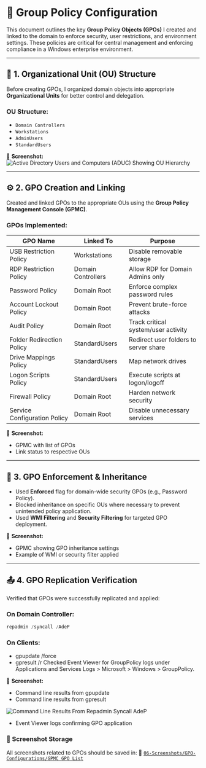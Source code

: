 # 🔧 Group Policy Configuration

This document outlines the key **Group Policy Objects (GPOs)** I created and linked to the domain to enforce security, user restrictions, and environment settings. These policies are critical for central management and enforcing compliance in a Windows enterprise environment.

---

## 🧱 1. Organizational Unit (OU) Structure

Before creating GPOs, I organized domain objects into appropriate **Organizational Units** for better control and delegation.

### OU Structure:
- `Domain Controllers`
- `Workstations`
- `AdminUsers`
- `StandardUsers`

📸 **Screenshot:**
![Active Directory Users and Computers (ADUC) Showing OU Hierarchy](https://github.com/user-attachments/assets/f58420e2-e67f-497b-9862-ce4a8be2a78a)

---

## ⚙️ 2. GPO Creation and Linking

Created and linked GPOs to the appropriate OUs using the **Group Policy Management Console (GPMC)**.

### GPOs Implemented:
| GPO Name                     | Linked To           | Purpose                                 |
|------------------------------|---------------------|-----------------------------------------|
| USB Restriction Policy       | Workstations        | Disable removable storage               |
| RDP Restriction Policy       | Domain Controllers  | Allow RDP for Domain Admins only        |
| Password Policy              | Domain Root         | Enforce complex password rules          |
| Account Lockout Policy       | Domain Root         | Prevent brute-force attacks             |
| Audit Policy                 | Domain Root         | Track critical system/user activity     |
| Folder Redirection Policy    | StandardUsers       | Redirect user folders to server share   |
| Drive Mappings Policy        | StandardUsers       | Map network drives                      |
| Logon Scripts Policy         | StandardUsers       | Execute scripts at logon/logoff         |
| Firewall Policy              | Domain Root         | Harden network security                 |
| Service Configuration Policy | Domain Root         | Disable unnecessary services            |

📸 **Screenshot:**
- GPMC with list of GPOs  
- Link status to respective OUs

---

## 🔁 3. GPO Enforcement & Inheritance

- Used **Enforced** flag for domain-wide security GPOs (e.g., Password Policy).
- Blocked inheritance on specific OUs where necessary to prevent unintended policy application.
- Used **WMI Filtering** and **Security Filtering** for targeted GPO deployment.

📸 **Screenshot:**
- GPMC showing GPO inheritance settings  
- Example of WMI or security filter applied

---

## 📤 4. GPO Replication Verification

Verified that GPOs were successfully replicated and applied:

### On Domain Controller:
```powershell
repadmin /syncall /AdeP
```

### On Clients:
- gpupdate /force
- gpresult /r
Checked Event Viewer for GroupPolicy logs under Applications and Services Logs > Microsoft > Windows > GroupPolicy.

📸 **Screenshot:**
- Command line results from gpupdate
- Command line results from gpresult

![Command Line Results From Repadmin Syncall AdeP](https://github.com/user-attachments/assets/e6cb722d-b5fc-41ca-973a-22f2f56adfc1)

- Event Viewer logs confirming GPO application

### 📁 Screenshot Storage
All screenshots related to GPOs should be saved in:
📂 [`06-Screenshots/GPO-Configurations/GPMC GPO List`](https://github.com/Hugh-Kumbi/Hugh-Kumbi-Active-Directory-Lab/blob/main/06-Screenshots/GPO-Configurations/VI.%20GPMC%20GPO%20List.md)
